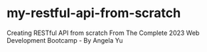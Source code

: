 # my-restful-api-from-scratch

Creating RESTful API from scratch 
From The Complete 2023 Web Development Bootcamp - By Angela Yu
